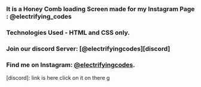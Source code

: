 ### It is a Honey Comb loading Screen made for my Instagram Page : @electrifying_codes

### Technologies Used - HTML and CSS only.

### Join our discord Server: [@electrifyingcodes][discord]
### Find me on Instagram: [@electrifyingcodes][Instagram].

[instagram]: https://www.instagram.com/electrifying_codes
[discord]: link is here click on it on there g